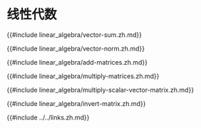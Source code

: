 # 线性代数

{{#include linear_algebra/vector-sum.zh.md}}

{{#include linear_algebra/vector-norm.zh.md}}

{{#include linear_algebra/add-matrices.zh.md}}

{{#include linear_algebra/multiply-matrices.zh.md}}

{{#include linear_algebra/multiply-scalar-vector-matrix.zh.md}}

{{#include linear_algebra/invert-matrix.zh.md}}

{{#include ../../links.zh.md}}
